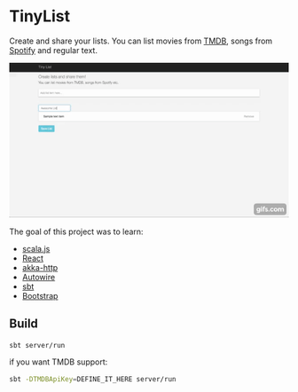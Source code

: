 # TinyList
Create and share your lists.
You can list movies from [TMDB](https://www.themoviedb.org), songs from [Spotify](https://www.spotify.com) and regular text.

![Demo](/misc/demo.gif)

The goal of this project was to learn:
* [scala.js](https://www.scala-js.org/)
* [React](https://facebook.github.io/react/)
* [akka-http](https://github.com/akka/akka-http)
* [Autowire](https://github.com/lihaoyi/autowire)
* [sbt](http://www.scala-sbt.org/)
* [Bootstrap](https://getbootstrap.com/)

## Build

```bash
sbt server/run
```

if you want TMDB support:
```bash
sbt -DTMDBApiKey=DEFINE_IT_HERE server/run
```